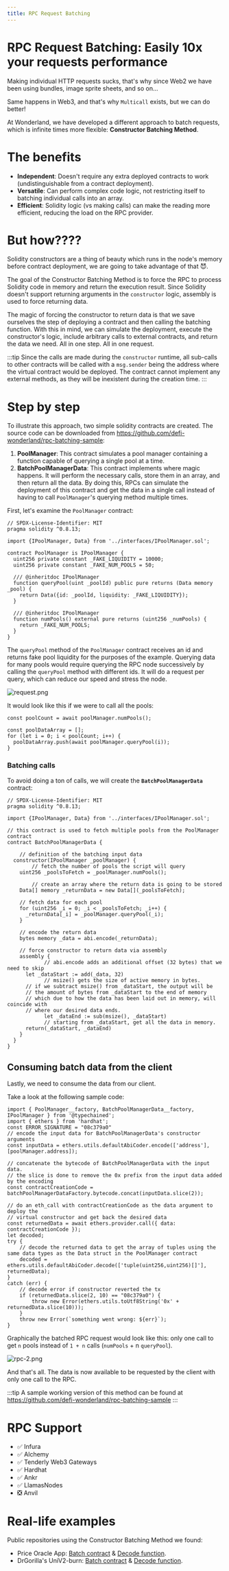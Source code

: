 ```yaml
---
title: RPC Request Batching
---
```

# RPC Request Batching: Easily 10x your requests performance

Making individual HTTP requests sucks, that's why since Web2 we have been using bundles, image sprite sheets, and so on…

Same happens in Web3, and that's why `Multicall` exists, but we can do better!

At Wonderland, we have developed a different approach to batch requests, which is infinite times more flexible: **Constructor Batching Method**.

# The benefits

- **Independent**: Doesn't require any extra deployed contracts to work (undistinguishable from a contract deployment).
- **Versatile**: Can perform complex code logic, not restricting itself to batching individual calls into an array.
- **Efficient**: Solidity logic (vs making calls) can make the reading more efficient, reducing the load on the RPC provider.

# But how????

Solidity constructors are a thing of beauty which runs in the node's memory before contract deployment, we are going to take advantage of that 😈.

The goal of the Constructor Batching Method is to force the RPC to process Solidity code in memory and return the execution result. Since Solidity doesn't support returning arguments in the `constructor` logic, assembly is used to force returning data.

The magic of forcing the constructor to return data is that we save ourselves the step of deploying a contract and then calling the batching function. With this in mind, we can simulate the deployment, execute the constructor's logic, include arbitrary calls to external contracts, and return the data we need. All in one step. All in one request.

:::tip
Since the calls are made during the `constructor` runtime, all sub-calls to other contracts will be called with a `msg.sender` being the address where the virtual contract would be deployed. The contract cannot implement any external methods, as they will be inexistent during the creation time.
:::

# Step by step

To illustrate this approach, two simple solidity contracts are created. The source code can be downloaded from https://github.com/defi-wonderland/rpc-batching-sample:

1. **PoolManager**: This contract simulates a pool manager containing a function capable of querying a single pool at a time.
2. **BatchPoolManagerData**: This contract implements where magic happens. It will perform the necessary calls, store them in an array, and then return all the data. By doing this, RPCs can simulate the deployment of this contract and get the data in a single call instead of having to call `PoolManager`'s querying method multiple times. 

First, let's examine the `PoolManager` contract:

```solidity
// SPDX-License-Identifier: MIT
pragma solidity ^0.8.13;

import {IPoolManager, Data} from '../interfaces/IPoolManager.sol';

contract PoolManager is IPoolManager {
  uint256 private constant _FAKE_LIQUIDITY = 10000;
  uint256 private constant _FAKE_NUM_POOLS = 50;

  /// @inheritdoc IPoolManager
  function queryPool(uint _poolId) public pure returns (Data memory _pool) {
    return Data({id: _poolId, liquidity: _FAKE_LIQUIDITY});
  }

  /// @inheritdoc IPoolManager
  function numPools() external pure returns (uint256 _numPools) {
    return _FAKE_NUM_POOLS;
  }
}
```

The `queryPool` method of the `PoolManager` contract receives an id and returns fake pool liquidity for the purposes of the example. Querying data for many pools would require querying the RPC node successively by calling the `queryPool` method with different ids. It will do a request per query, which can reduce our speed and stress the node.

![request.png](/img/rpc-batching-1.png)

It would look like this if we were to call all the pools:

```tsx
const poolCount = await poolManager.numPools();

const poolDataArray = [];
for (let i = 0; i < poolCount; i++) {
  poolDataArray.push(await poolManager.queryPool(i));
}
```

### Batching calls

To avoid doing a ton of calls, we will create the **`BatchPoolManagerData`** contract:

```solidity
// SPDX-License-Identifier: MIT
pragma solidity ^0.8.13;

import {IPoolManager, Data} from '../interfaces/IPoolManager.sol';

// this contract is used to fetch multiple pools from the PoolManager contract
contract BatchPoolManagerData {

	// definition of the batching input data
  constructor(IPoolManager _poolManager) {
		// fetch the number of pools the script will query
    uint256 _poolsToFetch = _poolManager.numPools();

		// create an array where the return data is going to be stored
    Data[] memory _returnData = new Data[](_poolsToFetch);

    // fetch data for each pool
    for (uint256 _i = 0; _i < _poolsToFetch; _i++) {
      _returnData[_i] = _poolManager.queryPool(_i);
    }

    // encode the return data
    bytes memory _data = abi.encode(_returnData);

    // force constructor to return data via assembly
    assembly {
			// abi.encode adds an additional offset (32 bytes) that we need to skip
      let _dataStart := add(_data, 32)
			// msize() gets the size of active memory in bytes.
      // if we subtract msize() from _dataStart, the output will be
      // the amount of bytes from _dataStart to the end of memory
      // which due to how the data has been laid out in memory, will coincide with
      // where our desired data ends.
			let _dataEnd := sub(msize(), _dataStart)
			// starting from _dataStart, get all the data in memory.
      return(_dataStart, _dataEnd)
    }
  }
}
```

## Consuming batch data from the client

Lastly, we need to consume the data from our client.

Take a look at the following sample code:

```solidity
import { PoolManager__factory, BatchPoolManagerData__factory, IPoolManager } from '@typechained';
import { ethers } from 'hardhat';
const ERROR_SIGNATURE = "08c379a0"
// encode the input data for BatchPoolManagerData's constructor arguments
const inputData = ethers.utils.defaultAbiCoder.encode(['address'], [poolManager.address]);

// concatenate the bytecode of BatchPoolManagerData with the input data.
// the slice is done to remove the 0x prefix from the input data added by the encoding
const contractCreationCode = batchPoolManagerDataFactory.bytecode.concat(inputData.slice(2));

// do an eth_call with contractCreationCode as the data argument to deploy the
// virtual constructor and get back the desired data
const returnedData = await ethers.provider.call({ data: contractCreationCode });
let decoded;
try {
	// decode the returned data to get the array of tuples using the same data types as the Data struct in the PoolManager contract
	decoded = ethers.utils.defaultAbiCoder.decode(['tuple(uint256,uint256)[]'], returnedData);
}
catch (err) {
	// decode error if constructor reverted the tx
	if (returnedData.slice(2, 10) == "08c379a0") {
		throw new Error(ethers.utils.toUtf8String('0x' + returnedData.slice(10)));
	}
	throw new Error(`something went wrong: ${err}`);
}

```

Graphically the batched RPC request would look like this: only one call to get `n` pools instead of `1 + n` calls (`numPools` + n `queryPool`).

![rpc-2.png](/img/rpc-batching-2.png)

And that's all. The data is now available to be requested by the client with only one call to the RPC.

:::tip
A sample working version of this method can be found at  https://github.com/defi-wonderland/rpc-batching-sample
:::

# RPC Support

- ✅ Infura
- ✅ Alchemy
- ✅ Tenderly Web3 Gateways
- ✅ Hardhat
- ✅ Ankr
- ✅ LlamasNodes
- ❎ Anvil

# Real-life examples

Public repositories using the Constructor Batching Method we found:

- Price Oracle App: [Batch contract](https://github.com/price-oracle/app/blob/main/solidity/contracts/BatchPoolManagerData.sol) & [Decode function](https://github.com/price-oracle/app/blob/116dedda7494459b9c7836dc240933281bf781e9/src/services/poolManagerFactoryService.ts#L82).
- DrGorilla's UniV2-burn: [Batch contract](https://github.com/drgorillamd/UniV2-burn/blob/master/contracts/BatchRequest.sol#L17) & [Decode function](https://github.com/drgorillamd/UniV2-burn/blob/master/scripts/controller.js).